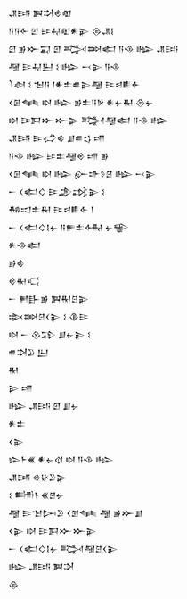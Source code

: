 <div class='block'>
<div class='line'>𒂗𒅀 𒀉𒋫𒄴𒊏</div>
<div class='line'>𒀀𒀀𒅆 𒇻 𒄿𒄷𒊏𒀭𒉌 𒁲𒂗𒋙</div>
<div class='line'>𒇻 𒂊𒁍𒍑 𒇻 𒅋𒇷𒅗 𒀀𒈾 𒈗 𒂗𒅀</div>
<div class='line'>𒆷 𒄿𒄷𒌨 𒑱 𒈗 𒁁𒉌 𒀀𒈾</div>
<div class='line'>𒇺𒀠 𒑱 𒈠𒀀 𒁹𒀭𒉺𒌑𒉌𒆷 𒄿𒁀𒀾𒅆</div>
<div class='line'>𒌋𒌆𒈝 𒊭 𒈗 𒂊𒉺𒀀𒃻 𒀭𒉡𒊑 𒁲𒉡</div>
<div class='line'>𒊭 𒄿𒁕𒁍𒁍𒉌 𒅋𒆷𒅗 𒀀𒈾 𒈗</div>
<div class='line'>𒂗𒅀 𒄿𒈤𒄯 𒋗𒌑𒌓 𒋬</div>
<div class='line'>𒀀𒈾 𒈗 𒄿𒉺𒆷𒄴 𒋬 𒂊</div>
<div class='line'>𒌋𒌆𒈝 𒊭 𒈗 𒅎𒈥𒊩𒆪 𒈗 𒁁𒉌</div>
<div class='line'>𒀸 𒌋𒅗𒄭 𒄿𒂁𒃶𒉌 𒑱</div>
<div class='line'>𒄀𒀊𒉺𒊑 𒄿𒁀𒀾𒅆 𒁹</div>
<div class='line'>𒀸 𒌋𒅗𒄭𒋙𒉡 𒀀𒊓𒉺𒅈 𒉡𒊌</div>
<div class='line'>𒀭𒈾𒅗</div>
<div class='line'>𒂊𒄯</div>
<div class='line'>𒄴𒊑𒄣</div>
<div class='line'>𒀸 𒂍𒃲𒂊 𒀉𒊑𒆪𒉌</div>
<div class='line'>𒇸𒇷𒆪𒌋𒉌 𒑱 𒆠𒄿</div>
<div class='line'>𒊭 𒀸 𒊮𒁉 𒋗𒉡𒉌 𒑱</div>
<div class='line'>𒌑𒋫𒊒 𒌨</div>
<div class='line'>𒊑</div>
<div class='line'>𒉌 𒋬</div>
<div class='line'>𒈗 𒂗𒅀 𒇻 𒋗𒉡</div>
<div class='line'>𒀭𒉺</div>
<div class='line'>𒌋𒉌</div>
<div class='line'>𒇽𒈨𒌍 𒀭𒉡𒋼 𒊭 𒀀𒈾 𒈗</div>
<div class='line'>𒂗𒅀 𒄴𒄩𒊒𒉌</div>
<div class='line'>𒑱 𒌦𒈨𒌍𒆪𒉡</div>
<div class='line'>𒆷 𒄿𒈠𒄖𒊒 𒌋𒌆𒈝 𒆷 𒂊𒁍𒋗</div>
<div class='line'>𒌋𒉌 𒊭 𒄿𒁕𒁍𒁍𒉌</div>
<div class='line'>𒀸 𒌋𒅗𒄭𒋙𒉡 𒅋𒆷𒆪𒌋𒉌</div>
<div class='line'>𒈗 𒂗𒅀 𒀉𒋫</div>
<div class='line'>𒁲</div>
</div>